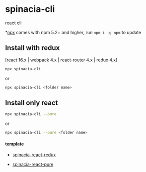 # spinacia-cli
react cli


*[npx](https://medium.com/@maybekatz/introducing-npx-an-npm-package-runner-55f7d4bd282b) comes with npm 5.2+ and higher, run ```npm i -g npm``` to update


## Install with redux
[react 16.x | webpack 4.x | react-router 4.x | redux 4.x]

``` bash
npx spinacia-cli
```
or

``` bash
npx spinacia-cli <folder name>
```

## Install only react 

``` bash
npx spinacia-cli --pure
```
or

``` bash
npx spinacia-cli --pure <folder name>
```

#### template

* [spinacia-react-redux](https://github.com/guibwl/spinacia-cli/tree/master/packages/template/spinacia-react-redux)

* [spinacia-react-pure](https://github.com/guibwl/spinacia-cli/tree/master/packages/template/spinacia-react-pure)